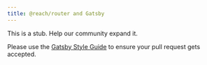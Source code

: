 ```yaml
---
title: @reach/router and Gatsby
---
```


This is a stub. Help our community expand it.

Please use the [Gatsby Style Guide](/contributing/gatsby-style-guide/) to ensure your
pull request gets accepted.
